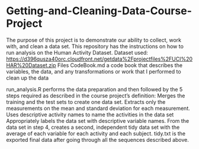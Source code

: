 # Getting-and-Cleaning-Data-Course-Project
The purpose of this project is to demonstrate our ability to collect, work with, and clean a data set. This repository has the instructions on how to run analysis on the Human Activity Dataset.
Dataset used: https://d396qusza40orc.cloudfront.net/getdata%2Fprojectfiles%2FUCI%20HAR%20Dataset.zip
Files
CodeBook.md a code book that describes the variables, the data, and any transformations or work that I performed to clean up the data

run_analysis.R performs the data preparation and then followed by the 5 steps required as described in the course project’s definition:
Merges the training and the test sets to create one data set.
Extracts only the measurements on the mean and standard deviation for each measurement.
Uses descriptive activity names to name the activities in the data set
Appropriately labels the data set with descriptive variable names.
From the data set in step 4, creates a second, independent tidy data set with the average of each variable for each activity and each subject.
tidy.txt is the exported final data after going through all the sequences described above.
